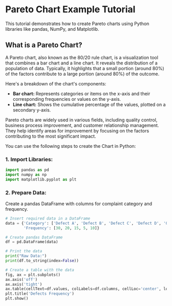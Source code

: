 # Pareto Chart Example Tutorial

This tutorial demonstrates how to create Pareto charts using Python libraries like pandas, NumPy, and Matplotlib.

## What is a Pareto Chart?

A Pareto chart, also known as the 80/20 rule chart, is a visualization tool that combines a bar chart and a line chart. It reveals the distribution of a population of data. Typically, it highlights that a small portion (around 80%) of the factors contribute to a large portion (around 80%) of the outcome.

Here's a breakdown of the chart's components:

- __Bar chart:__ Represents categories or items on the x-axis and their corresponding frequencies or values on the y-axis.
- __Line chart:__ Shows the cumulative percentage of the values, plotted on a secondary y-axis.

Pareto charts are widely used in various fields, including quality control, business process improvement, and customer relationship management. They help identify areas for improvement by focusing on the factors contributing to the most significant impact.

You can use the following steps to create the Chart in Python:

### 1. Import Libraries:

```py
import pandas as pd
import numpy as np
import matplotlib.pyplot as plt
```

### 2. Prepare Data:
Create a pandas DataFrame with columns for complaint category and frequency.

```py
# Insert required data in a DataFrame
data = {'Category': ['Defect A', 'Defect B', 'Defect C', 'Defect D', 'Others'],
        'Frequency': [30, 20, 15, 5, 10]}

# Create pandas DataFrame
df = pd.DataFrame(data)

# Print the data
print("Raw Data:")
print(df.to_string(index=False))

# Create a table with the data
fig, ax = plt.subplots()
ax.axis('off')
ax.axis('tight')
ax.table(cellText=df.values, colLabels=df.columns, cellLoc='center', loc='center', colLoc='center')
plt.title('Defects Frequency')
plt.show()
```
